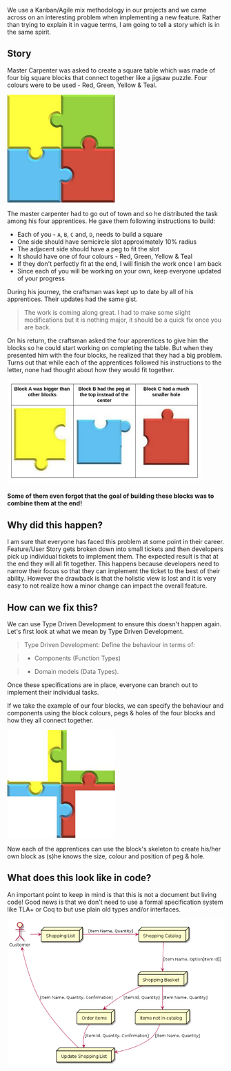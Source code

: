 <!--
.. title: Type Driven Development
.. slug: type-driven-development
.. date: 2019-09-08 16:11:55 UTC+02:00
.. tags: 
.. category: 
.. link: 
.. description: 
.. type: text
.. status: draft
-->

We use a Kanban/Agile mix methodology in our projects and we came across on an interesting problem when implementing a new feature. Rather than trying to explain it in vague terms, I am going to tell a story which is in the same spirit.

## Story

Master Carpenter was asked to create a square table which was made of four big square blocks that connect together like a jigsaw puzzle. Four colours were to be used - Red, Green, Yellow & Teal.

![Four coloured blocks of jigsaw](/images/orig.jpg)


The master carpenter had to go out of town and so he distributed the task among his four apprentices. He gave them following instructions to build:

* Each of you - `A`, `B`, `C` and, `D`, needs to build a square 
* One side should have semicircle slot approximately 10% radius
* The adjacent side should have a peg to fit the slot
* It should have one of four colours - Red, Green, Yellow & Teal
* If they don't perfectly fit at the end, I will finish the work once I am back
* Since each of you will be working on your own, keep everyone updated of your progress

During his journey, the craftsman was kept up to date by all of his apprentices. Their updates had the same gist.
> The work is coming along great. I had to make some slight modifications but it is nothing major, it should be a quick fix once you are back.

On his return, the craftsman asked the four apprentices to give him the blocks so he could start working on completing the table. But when they presented him with the four blocks, he realized that they had a big problem. Turns out that while each of the apprentices followed his instructions to the letter, none had thought about how they would fit together.

![A block with 2x size, a lock with peg at top & a block with smaller hole](/images/apprentice-blocks.jpg)

#### Some of them even forgot that the goal of building these blocks was to combine them at the end!

## Why did this happen?
I am sure that everyone has faced this problem at some point in their career. Feature/User Story gets broken down into small tickets and then developers pick up individual tickets to implement them. The expected result is that at the end they will all fit together. This happens because developers need to narrow their focus so that they can implement the ticket to the best of their ability. However the drawback is that the holistic view is lost and it is very easy to not realize how a minor change can impact the overall feature.

## How can we fix this?
We can use Type Driven Development to ensure this doesn't happen again. Let's first look at what we mean by Type Driven Development.

> Type Driven Development: Define the behaviour in terms of:

> * Components (Function Types)

> * Domain models (Data Types).

Once these specifications are in place, everyone can branch out to implement their individual tasks.

If we take the example of our four blocks, we can specify the behaviour and components using the block colours, pegs & holes of the four blocks and how they all connect together.

![Pegs & holes of the four blocks is defined along with how they are connected. Rest of the block is missing.](/images/glue-code.jpg)

Now each of the apprentices can use the block's skeleton to create his/her own block as (s)he knows the size, colour and position of peg & hole.

## What does this look like in code?
An important point to keep in mind is that this is not a document but living code! Good news is that we don't need to use a formal specification system like TLA+ or Coq to but use plain old types and/or interfaces. 

![Shopping process](/images/shopping.png)
